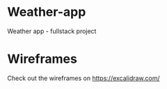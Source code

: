# Weather-app
Weather app - fullstack project

# Wireframes
Check out the wireframes on https://excalidraw.com/
